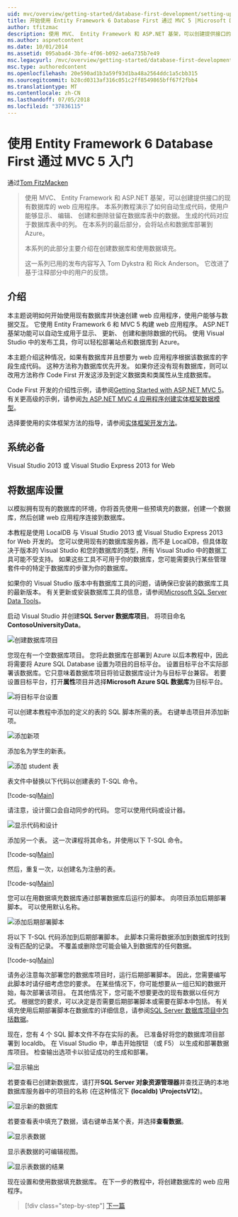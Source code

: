 ```yaml
---
uid: mvc/overview/getting-started/database-first-development/setting-up-database
title: 开始使用 Entity Framework 6 Database First 通过 MVC 5 |Microsoft Docs
author: tfitzmac
description: 使用 MVC、 Entity Framework 和 ASP.NET 基架，可以创建提供接口的现有数据库的 web 应用程序。 此教程系列...
ms.author: aspnetcontent
ms.date: 10/01/2014
ms.assetid: 095abad4-3bfe-4f06-b092-ae6a735b7e49
msc.legacyurl: /mvc/overview/getting-started/database-first-development/setting-up-database
msc.type: authoredcontent
ms.openlocfilehash: 20e590ad1b3a59f93d1ba48a2564ddc1a5cbb315
ms.sourcegitcommit: b28cd0313af316c051c2ff8549865bff67f2fbb4
ms.translationtype: MT
ms.contentlocale: zh-CN
ms.lasthandoff: 07/05/2018
ms.locfileid: "37836115"
---
```

<a name="getting-started-with-entity-framework-6-database-first-using-mvc-5"></a>使用 Entity Framework 6 Database First 通过 MVC 5 入门
====================
通过[Tom FitzMacken](https://github.com/tfitzmac)

> 使用 MVC、 Entity Framework 和 ASP.NET 基架，可以创建提供接口的现有数据库的 web 应用程序。 本系列教程演示了如何自动生成代码，使用户能够显示、 编辑、 创建和删除驻留在数据库表中的数据。 生成的代码对应于数据库表中的列。 在本系列的最后部分，会将站点和数据库部署到 Azure。
> 
> 本系列的此部分主要介绍在创建数据库和使用数据填充。
> 
> 这一系列已用的发布内容写入 Tom Dykstra 和 Rick Anderson。 它改进了基于注释部分中的用户的反馈。


## <a name="introduction"></a>介绍

本主题说明如何开始使用现有数据库并快速创建 web 应用程序，使用户能够与数据交互。 它使用 Entity Framework 6 和 MVC 5 构建 web 应用程序。 ASP.NET 基架功能可以自动生成用于显示、 更新、 创建和删除数据的代码。 使用 Visual Studio 中的发布工具，你可以轻松部署站点和数据库到 Azure。

本主题介绍这种情况，如果有数据库并且想要为 web 应用程序根据该数据库的字段生成代码。 这种方法称为数据库优先开发。 如果你还没有现有数据库，则可以改用方法称作 Code First 开发这涉及到定义数据类和类属性从生成数据库。

Code First 开发的介绍性示例，请参阅[Getting Started with ASP.NET MVC 5](../introduction/getting-started.md)。 有关更高级的示例，请参阅[为 ASP.NET MVC 4 应用程序创建实体框架数据模型](../getting-started-with-ef-using-mvc/creating-an-entity-framework-data-model-for-an-asp-net-mvc-application.md)。

选择要使用的实体框架方法的指导，请参阅[实体框架开发方法](https://msdn.microsoft.com/library/ms178359.aspx#dbfmfcf)。

## <a name="prerequisites"></a>系统必备

Visual Studio 2013 或 Visual Studio Express 2013 for Web

## <a name="set-up-the-database"></a>将数据库设置

以模拟拥有现有的数据库的环境，你将首先使用一些预填充的数据，创建一个数据库，然后创建 web 应用程序连接到数据库。

本教程是使用 LocalDB 与 Visual Studio 2013 或 Visual Studio Express 2013 for Web 开发的。 您可以使用现有的数据库服务器，而不是 LocalDB，但具体取决于版本的 Visual Studio 和您的数据库的类型，所有 Visual Studio 中的数据工具可能不受支持。 如果这些工具不可用于你的数据库，您可能需要执行某些管理套件中的特定于数据库的步骤为你的数据库。

如果你的 Visual Studio 版本中有数据库工具的问题，请确保已安装的数据库工具的最新版本。 有关更新或安装数据库工具的信息，请参阅[Microsoft SQL Server Data Tools](https://msdn.microsoft.com/data/hh297027)。

启动 Visual Studio 并创建**SQL Server 数据库项目**。 将项目命名**ContosoUniversityData**。

![创建数据库项目](setting-up-database/_static/image1.png)

您现在有一个空数据库项目。 您将此数据库在部署到 Azure 以后本教程中，因此将需要将 Azure SQL Database 设置为项目的目标平台。 设置目标平台不实际部署该数据库。它只意味着数据库项目将验证数据库设计为与目标平台兼容。 若要设置目标平台，打开**属性**项目并选择**Microsoft Azure SQL 数据库**为目标平台。

![将目标平台设置](setting-up-database/_static/image2.png)

可以创建本教程中添加的定义的表的 SQL 脚本所需的表。 右键单击项目并添加新项。

![添加新项](setting-up-database/_static/image3.png)

添加名为学生的新表。

![添加 student 表](setting-up-database/_static/image4.png)

表文件中替换以下代码以创建表的 T-SQL 命令。

[!code-sql[Main](setting-up-database/samples/sample1.sql)]

请注意，设计窗口会自动同步的代码。 您可以使用代码或设计器。

![显示代码和设计](setting-up-database/_static/image5.png)

添加另一个表。 这一次课程将其命名，并使用以下 T-SQL 命令。

[!code-sql[Main](setting-up-database/samples/sample2.sql)]

然后，重复一次，以创建名为注册的表。

[!code-sql[Main](setting-up-database/samples/sample3.sql)]

您可以在用数据填充数据库通过部署数据库后运行的脚本。 向项目添加后期部署脚本。 可以使用默认名称。

![添加后期部署脚本](setting-up-database/_static/image6.png)

将以下 T-SQL 代码添加到后期部署脚本。 此脚本只需将数据添加到数据库时找到没有匹配的记录。 不覆盖或删除您可能会输入到数据库的任何数据。

[!code-sql[Main](setting-up-database/samples/sample4.sql)]

请务必注意每次部署您的数据库项目时，运行后期部署脚本。 因此，您需要编写此脚本时请仔细考虑您的要求。 在某些情况下，你可能想要从一组已知的数据开始，每次部署该项目。 在其他情况下，您可能不想要更改的现有数据以任何方式。 根据您的要求，可以决定是否需要后期部署脚本或需要在脚本中包括。 有关填充使用后期部署脚本在数据库的详细信息，请参阅[SQL Server 数据库项目中包括数据](https://blogs.msdn.com/b/ssdt/archive/2012/02/02/including-data-in-an-sql-server-database-project.aspx)。

现在，您有 4 个 SQL 脚本文件不存在实际的表。 已准备好将您的数据库项目部署到 localdb。 在 Visual Studio 中，单击开始按钮 （或 F5） 以生成和部署数据库项目。 检查输出选项卡以验证成功的生成和部署。

![显示输出](setting-up-database/_static/image7.png)

若要查看已创建新数据库，请打开**SQL Server 对象资源管理器**并查找正确的本地数据库服务器中的项目的名称 (在这种情况下 **(localdb) \ProjectsV12**)。

![显示新的数据库](setting-up-database/_static/image8.png)

若要查看表中填充了数据，请右键单击某个表，并选择**查看数据**。

![显示表数据](setting-up-database/_static/image9.png)

显示表数据的可编辑视图。

![显示表数据的结果](setting-up-database/_static/image10.png)

现在设置和使用数据填充数据库。 在下一步的教程中，将创建数据库的 web 应用程序。

> [!div class="step-by-step"]
> [下一篇](creating-the-web-application.md)

